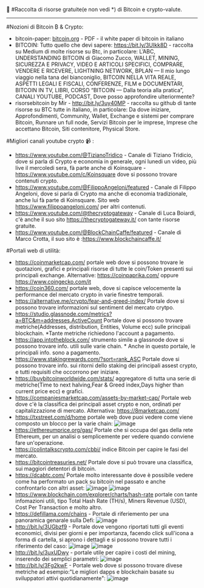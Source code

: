 :notebook_with_decorative_cover: #Raccolta di risorse gratuite(e non vedi *) di Bitcoin e crypto-valute.

-------------------------------------------------------------------------------------------------------------------------------------------------------------------------

#Nozioni di Bitcoin ₿ & Crypto:
- bitcoin-paper: <a href="https://bitcoin.org/files/bitcoin-paper/bitcoin_it.pdf">bitcoin.org</a> - PDF - il white paper di bitcoin in italiano
- BITCOIN: Tutto quello che devi sapere: https://bit.ly/3UIkk8D - raccolta su Medium di molte risorse su Btc, in particolare: L’ABC, UNDERSTANDING BITCOIN di Giacomo Zucco, WALLET, MINING, SICUREZZA E PRIVACY, VIDEO E ARTICOLI SPECIFICI, COMPRARE, VENDERE E RICEVERE, LIGHTNING NETWORK, BPLAN — Il mio lungo viaggio nella tana del bianconiglio, BITCOIN NELLA VITA REALE, ASPETTI LEGALI E FISCALI, CONFERENZE, FILM e DOCUMENTARI, BITCOIN IN TV, LIBRI, CORSO “BITCOIN — Dalla teoria alla pratica”, CANALI YOUTUBE, PODCAST, Dove posso approfondire ulteriormente?
- risorsebitcoin by Mir - http://bit.ly/3uy40MP - raccolta su github di tante risorse su BTC tutte in italiano, in particolare: Da dove iniziare, Approfondimenti, Community, Wallet, Exchange e sistemi per comprare Bitcoin, Runnare un full node, Servizi Bitcoin per le imprese, Imprese che accettano Bitcoin, Siti contenitore, Physical Store.

#Migliori canali youtube crypto :video_camera:  :
- https://www.youtube.com/@TizianoTridico   - Canale di Tiziano Tridicio, dove si parla di Crypto e economia in generale, ogni lunedi un video, più live il mercoledi sera, fà parte anche di Koinsquare - https://www.youtube.com/c/Koinsquare dove si possono trovare contenuti crypto.
- https://www.youtube.com/@FilippoAngeloni/featured - Canale di Filippo Angeloni, dove si parla di Crypto ma anche di economia tradizionale, anche lui fà parte di Koinsquare. Sito web https://www.filippoangeloni.com/ per altri contenuti.
- https://www.youtube.com/@thecryptogateway - Canale di Luca Boiardi, c'è anche il suo sito https://thecryptogateway.it/ con tante risorse gratuite.
- https://www.youtube.com/@BlockChainCaffe/featured - Canale di Marco Crotta, il suo sito è :https://www.blockchaincaffe.it/

#Portali web di utilità:
- https://coinmarketcap.com/  portale web dove si possono trovare le quotazioni, grafici e principali risorse di tutte le coin/Token presenti sui principali exchange. Alternative: https://coinpaprika.com/ oppure https://www.coingecko.com/it
- https://coin360.com/ portale web, dove si capisce velocemente la performance del mercato crypto in varie finestre temporali.
- https://alternative.me/crypto/fear-and-greed-index/ Portale dove si possono trovare informazioni sul sentiment del mercato crytpo.
- https://studio.glassnode.com/metrics?a=BTC&m=addresses.ActiveCount Portale dove si possono trovare metriche(Addresses, distribution, Entities, Volume ecc) sulle principali blockchain. *Tante metriche richiedono l'account a pagamento.
- https://app.intotheblock.com/ strumento simile a glassnode dove si possono trovare info. utili sulle varie chain. * Anche in questo portale, le principali info. sono a pagamento.
- https://www.stakingrewards.com/?sort=rank_ASC Portale dove si possono trovare info. sui ritorni dello staking dei principali assest crypto, e tutti requisiti che occorrono per iniziare.
- https://buybitcoinworldwide.com/stats/ aggregatore di tutta una serie di metriche(Time to next halving,Fear & Greed index,Days higher than current price ecc) e grafici.
- https://companiesmarketcap.com/assets-by-market-cap/ Portale web dove c'è la classifica dei principali asset crypto e non, ordinati per capitalizzazione di mercato. Alternativa: https://8marketcap.com/
- https://txstreet.com/d/home portale web dove puoi vedere come viene composto un blocco per la varie chain:
![image](https://user-images.githubusercontent.com/11600332/205486840-5a1ddfe5-e0d6-4abf-8f3a-abed4b0ac53f.png)
- https://ethereumprice.org/gas/ Portale che si occupa del gas della rete Ethereum, per un analisi o semplicemente per vedere quando conviene fare un'operazione.
- https://colintalkscrypto.com/cbbi/ indice Bitcoin per capire le fasi del mercato.
- https://bitcointreasuries.net/ Portale dove si può trovare una classifica, sui maggiori detentori di bitcoin.
- https://dcabtc.com/ Portale molto interessante dove è possibile vedere come ha performato un pack su bitcoin nel passato e anche confrontarlo con altri asset:
![image](https://user-images.githubusercontent.com/11600332/205487169-e82da653-a2da-4829-a08d-e2c6b2266c0c.png)
![image](https://user-images.githubusercontent.com/11600332/205487187-404fe0d7-8952-42e0-bc95-7a96ac7d069d.png)
- https://www.blockchain.com/explorer/charts/hash-rate portale con tante infomazioni utili, tipo Total Hash Rate (TH/s), Miners Revenue (USD), Cost Per Transaction e molto altro.
- https://defillama.com/chains - Portale di riferiemento per una panoramica genarale sulla Defi:
![image](https://user-images.githubusercontent.com/11600332/205487381-6f89cd59-231c-4792-9092-5b8188b76b57.png)
- http://bit.ly/3UGbzf9 - Portale dove vengono riportati tutti gli eventi economici, divisi per giorni e per importanza, facendo click sull'icona a forma di cartella, si aprono i dettagli e si possono trovare tutti i riferimento del caso:
![image](https://user-images.githubusercontent.com/11600332/205947345-9230da61-9aa8-43ef-ab1b-2b14de4768c6.png)
![image](https://user-images.githubusercontent.com/11600332/205947474-2c8e7d9c-1e22-4886-b2d4-e9bc7f2c80d1.png)
- http://bit.ly/3uxUDwy -  portale utile per capire i costi del mining, inserendo dei semplici parametri:
![image](https://user-images.githubusercontent.com/11600332/205948491-5ca507e4-2e53-48e8-91f4-837e96c3170c.png)
- http://bit.ly/3Fg2kwF - Portale web dove si possono trovare divese metriche ad esempio:"Le migliori dapps e blockchain basate su sviluppatori attivi quotidianamente":
![image](https://user-images.githubusercontent.com/11600332/205957021-2631e7e1-f0d2-4a8f-a5b6-e24a5e964490.png)







